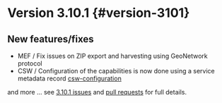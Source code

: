 # Version 3.10.1 {#version-3101}

## New features/fixes

-   MEF / Fix issues on ZIP export and harvesting using GeoNetwork protocol
-   CSW / Configuration of the capabilities is now done using a service metadata record [csw-configuration](csw-configuration.md)

and more \... see [3.10.1 issues](https://github.com/geonetwork/core-geonetwork/issues?q=is%3Aissue+milestone%3A3.10.1+is%3Aclosed) and [pull requests](https://github.com/geonetwork/core-geonetwork/pulls?q=milestone%3A3.10.1+is%3Aclosed+is%3Apr) for full details.
